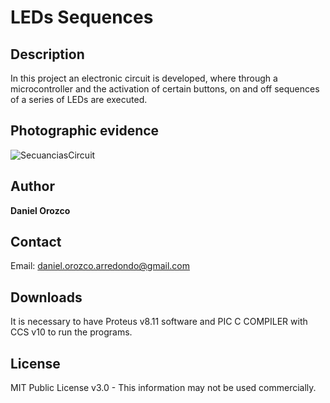 # LEDs Sequences
## Description
In this project an electronic circuit is developed, where through a microcontroller and the activation of certain buttons, on and off sequences of a series of LEDs are executed.

## Photographic evidence
![SecuanciasCircuit](https://github.com/DanielOrozcoA/Secuencias-de-LEDs/assets/152805004/e61c6a8b-094a-4ccf-8f59-893d670fd82c)

## Author
**Daniel Orozco**

## Contact
Email: daniel.orozco.arredondo@gmail.com

## Downloads
It is necessary to have Proteus v8.11 software and PIC C COMPILER with CCS v10 to run the programs.

## License
MIT Public License v3.0 - This information may not be used commercially.
